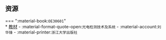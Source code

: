 ## 资源  
=== ":material-book:`OE30601`"  
    * [教材](https://api.ecylt.top/v1/lanzou_link?url=https://cqu-openlib.lanzout.com/iIWP4294hoqd&type=down) - :material-format-quote-open:`光电检测技术及系统` - :material-account:`刘华锋` - :material-printer:`浙江大学出版社`  